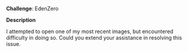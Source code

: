 
**Challenge**: EdenZero


**Description**

I attempted to open one of my most recent images, but encountered difficulty in doing so. Could you extend your assistance in resolving this issue.
